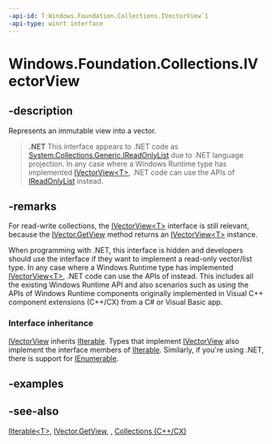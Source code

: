 ```yaml
---
-api-id: T:Windows.Foundation.Collections.IVectorView`1
-api-type: winrt interface
---
```


<!-- Interface syntax.
public interface IVectorView<T> : Windows.Foundation.Collections.IIterable<T>
-->

# Windows.Foundation.Collections.IVectorView<T>

## -description
Represents an immutable view into a vector.



> **.NET**
> This interface appears to .NET code as [System.Collections.Generic.IReadOnlyList<T>](https://docs.microsoft.com/dotnet/api/system.collections.generic.ireadonlylist-1) due to .NET language projection. In any case where a Windows Runtime type has implemented [IVectorView&lt;T&gt;](ivectorview_1.md), .NET code can use the APIs of [IReadOnlyList<T>](https://docs.microsoft.com/dotnet/api/system.collections.generic.ireadonlylist-1) instead.

## -remarks
For read-write collections, the [IVectorView&lt;T&gt;](ivectorview_1.md) interface is still relevant, because the [IVector.GetView](ivector_1_getview_37498667.md) method returns an [IVectorView&lt;T&gt;](ivectorview_1.md) instance.

When programming with .NET, this interface is hidden and developers should use the  interface if they want to implement a read-only vector/list type. In any case where a Windows Runtime type has implemented [IVectorView&lt;T&gt;](ivectorview_1.md), .NET code can use the APIs of  instead. This includes all the existing Windows Runtime API and also scenarios such as using the APIs of Windows Runtime components originally implemented in Visual C++ component extensions (C++/CX) from a C# or Visual Basic app.

### Interface inheritance

[IVectorView](ivectorview_1.md) inherits [IIterable](iiterable_1.md). Types that implement [IVectorView](ivectorview_1.md) also implement the interface members of [IIterable](iiterable_1.md). Similarly, if you're using .NET, there is support for [IEnumerable<T>](https://docs.microsoft.com/dotnet/api/system.collections.generic.ienumerable-1).

## -examples

## -see-also
[IIterable&lt;T&gt;](iiterable_1.md), [IVector.GetView](ivector_1_getview_37498667.md), , [Collections (C++/CX)](https://docs.microsoft.com/cpp/cppcx/collections-c-cx)